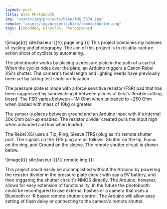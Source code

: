 ```yaml
---
layout: post
title: Bike Photobooth
img: "assets/img/projects/bike/IMG_5574.jpg"
remote: "assets/img/projects/bike/remoteshutter.png"
tags: [Embedded, Bicycles, Photography]
---
```

![image]({{ site.baseurl }}/{{ page.img }})
This project combines my hobbies of cycling and photography. The aim of this project is to reliably capture action shots of cyclists by automating.

The photobooth works by placing a pressure plate in the path of a cyclist. When the cyclist rides over the plate, an Arduino triggers a Canon Rebel XSi's shutter. The camera's focal length and lighting needs have previously been set by taking test shots on-location.

The pressure plate is made with a force sensitive resistor (FSR) pad that has been ruggedized by sandwiching it between pieces of Ikea's flexible cutting board. The FSR varies between ~1M Ohm when unloaded to ~250 Ohm when loaded with mass of 10kg or greater.

The sensor is places between ground and an Arduino input with it's internal 20k Ohm pull-up enabled. The resistor divider created pulls the input high when unloaded and low when loaded.

The Rebel XSi uses a Tip, Ring, Sleeve (TRS) plug as it's remote shutter port. The signals on the TRS plug are as follows: Shutter on the tip, Focus on the ring, and Ground on the sleeve. The remote shutter circuit is shown below.

![image]({{ site.baseurl }}/{{ remote.img }})

This project could easily be accomplished without the Arduino by powering the resistor divider in the pressure plate circuit with say a 9V battery, and then triggering the shutter circuit's NMOS directly. The Arduino, however, allows for easy extension of functionality. In the future the photobooth could be reconfigured to use external flashes or a camera that uses a Bluetooth or IR based remote shutter control. The Arduino will allow easy setting of flash delay or connecting to the camera's remote shutter.